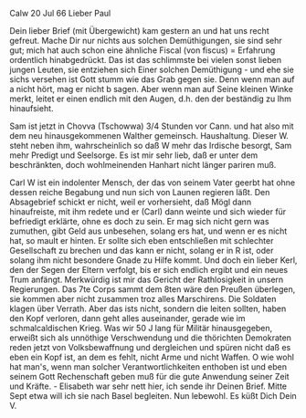  Calw 20 Jul 66
Lieber Paul

Dein lieber Brief (mit Übergewicht) kam gestern an und hat uns recht gefreut. Mache Dir nur nichts aus solchen Demüthigungen, sie sind sehr gut; mich hat auch schon eine ähnliche Fiscal (von fiscus) = Erfahrung ordentlich hinabgedrückt. Das ist das schlimmste bei vielen sonst lieben jungen Leuten, sie entziehen sich Einer solchen Demüthigung - und ehe sie sichs versehen ist Gott stumm wie das Grab gegen sie. Denn wenn man auf a nicht hört, mag er nicht b sagen. Aber wenn man auf Seine kleinen Winke merkt, leitet er einen endlich mit den Augen, d.h. den der beständig zu Ihm hinaufsieht.

Sam ist jetzt in Chovva (Tschowwa) 3/4 Stunden vor Cann. und hat also mit dem neu hinausgekommenen Walther gemeinsch. Haushaltung. Dieser W. steht neben ihm, wahrscheinlich so daß W mehr das Irdische besorgt, Sam mehr Predigt und Seelsorge. Es ist mir sehr lieb, daß er unter dem beschränkten, doch wohlmeinenden Hanhart nicht länger pariren muß.

Carl W ist ein indolenter Mensch, der das von seinem Vater geerbt hat ohne dessen reiche Begabung und nun sich von Launen regieren läßt. Den Absagebrief schickt er nicht, weil er vorhersieht, daß Mögl dann hinaufreiste, mit ihm redete und er (Carl) dann weinte und sich wieder für befriedigt erklärte, ohne es doch zu sein. Er mag sich nicht gern was zumuthen, gibt Geld aus unbesehen, solang ers hat, und wenn er es nicht hat, so mault er hinten. Er sollte sich eben entschließen mit schlechter Gesellschaft zu brechen und das kann er nicht, solang er in R ist, oder solang ihm nicht besondere Gnade zu Hilfe kommt. Und doch ein lieber Kerl, den der Segen der Eltern verfolgt, bis er sich endlich ergibt und ein neues Trum anfängt. 
Merkwürdig ist mir das Gericht der Rathlosigkeit in unsern Regierungen. Das 7te Corps sammt dem 8ten wäre den Preußen überlegen, sie kommen aber nicht zusammen troz alles Marschirens. Die Soldaten klagen über Verrath. Aber das ists nicht, sondern die leiten sollten, haben den Kopf verloren, dann geht alles auseinander, gerade wie im schmalcaldischen Krieg. Was wir 50 J lang für Militär hinausgegeben, erweißt sich als unnöthige Verschwendung und die thörichten Demokraten reden jetzt von Volksbewaffnung und dergleichen und spüren nicht daß es eben ein Kopf ist, an dem es fehlt, nicht Arme und nicht Waffen. O wie wohl hat man's, wenn man solcher Verantwortlichkeiten enthoben ist und eben seinem Gott Rechenschaft geben muß für die gute Anwendung seiner Zeit und Kräfte. - Elisabeth war sehr nett hier, ich sende ihr Deinen Brief. Mitte Sept etwa will ich sie nach Basel begleiten. Nun lebewohl. Es küßt Dich
 Dein V.

